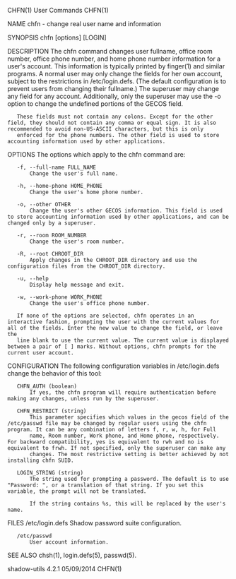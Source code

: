 CHFN(1)                                                                                         User Commands                                                                                         CHFN(1)



NAME
       chfn - change real user name and information

SYNOPSIS
       chfn [options] [LOGIN]

DESCRIPTION
       The chfn command changes user fullname, office room number, office phone number, and home phone number information for a user's account. This information is typically printed by finger(1) and
       similar programs. A normal user may only change the fields for her own account, subject to the restrictions in /etc/login.defs. (The default configuration is to prevent users from changing their
       fullname.) The superuser may change any field for any account. Additionally, only the superuser may use the -o option to change the undefined portions of the GECOS field.

       These fields must not contain any colons. Except for the other field, they should not contain any comma or equal sign. It is also recommended to avoid non-US-ASCII characters, but this is only
       enforced for the phone numbers. The other field is used to store accounting information used by other applications.

OPTIONS
       The options which apply to the chfn command are:

       -f, --full-name FULL_NAME
           Change the user's full name.

       -h, --home-phone HOME_PHONE
           Change the user's home phone number.

       -o, --other OTHER
           Change the user's other GECOS information. This field is used to store accounting information used by other applications, and can be changed only by a superuser.

       -r, --room ROOM_NUMBER
           Change the user's room number.

       -R, --root CHROOT_DIR
           Apply changes in the CHROOT_DIR directory and use the configuration files from the CHROOT_DIR directory.

       -u, --help
           Display help message and exit.

       -w, --work-phone WORK_PHONE
           Change the user's office phone number.

       If none of the options are selected, chfn operates in an interactive fashion, prompting the user with the current values for all of the fields. Enter the new value to change the field, or leave the
       line blank to use the current value. The current value is displayed between a pair of [ ] marks. Without options, chfn prompts for the current user account.

CONFIGURATION
       The following configuration variables in /etc/login.defs change the behavior of this tool:

       CHFN_AUTH (boolean)
           If yes, the chfn program will require authentication before making any changes, unless run by the superuser.

       CHFN_RESTRICT (string)
           This parameter specifies which values in the gecos field of the /etc/passwd file may be changed by regular users using the chfn program. It can be any combination of letters f, r, w, h, for Full
           name, Room number, Work phone, and Home phone, respectively. For backward compatibility, yes is equivalent to rwh and no is equivalent to frwh. If not specified, only the superuser can make any
           changes. The most restrictive setting is better achieved by not installing chfn SUID.

       LOGIN_STRING (string)
           The string used for prompting a password. The default is to use "Password: ", or a translation of that string. If you set this variable, the prompt will not be translated.

           If the string contains %s, this will be replaced by the user's name.

FILES
       /etc/login.defs
           Shadow password suite configuration.

       /etc/passwd
           User account information.

SEE ALSO
       chsh(1), login.defs(5), passwd(5).



shadow-utils 4.2.1                                                                                05/09/2014                                                                                          CHFN(1)
